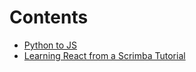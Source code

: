 # Contents

- [Python to JS](pythontoJS.md)
- [Learning React from a Scrimba Tutorial](React/scrimba.md)